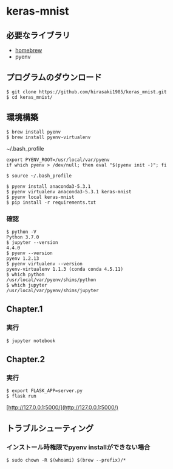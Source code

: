 # keras-mnist
## 必要なライブラリ
* [homebrew](https://brew.sh/)
* pyenv

## プログラムのダウンロード
```
$ git clone https://github.com/hirasaki1985/keras_mnist.git
$ cd keras_mnist/
```

## 環境構築
```
$ brew install pyenv
$ brew install pyenv-virtualenv
```

~/.bash_profile
```
export PYENV_ROOT=/usr/local/var/pyenv
if which pyenv > /dev/null; then eval "$(pyenv init -)"; fi
```

```
$ source ~/.bash_profile
```

```
$ pyenv install anaconda3-5.3.1
$ pyenv virtualenv anaconda3-5.3.1 keras-mnist
$ pyenv local keras-mnist
$ pip install -r requirements.txt
```

### 確認
```
$ python -V
Python 3.7.0
$ jupyter --version
4.4.0
$ pyenv --version
pyenv 1.2.13
$ pyenv virtualenv --version
pyenv-virtualenv 1.1.3 (conda conda 4.5.11)
$ which python
/usr/local/var/pyenv/shims/python
$ which jupyter
/usr/local/var/pyenv/shims/jupyter
```

## Chapter.1
### 実行
```
$ jupyter notebook
```


## Chapter.2
### 実行
```
$ export FLASK_APP=server.py
$ flask run
```

[http://127.0.0.1:5000/](http://127.0.0.1:5000/)


## トラブルシューティング
### インストール時権限でpyenv installができない場合
```
$ sudo chown -R $(whoami) $(brew --prefix)/*
```
